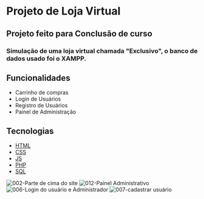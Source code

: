 # Projeto de Loja Virtual

## Projeto feito para Conclusão de curso
### Simulação de uma loja virtual chamada "Exclusivo", o banco de dados usado foi o XAMPP.

## Funcionalidades
- Carrinho de compras
- Login de Usuários
- Registro de Usuários
- Painel de Administração

## Tecnologias 
- [HTML](https://www.w3schools.com/html/default.asp) 
- [CSS](https://www.w3schools.com/css/default.asp) 
- [JS](https://www.w3schools.com/js/default.asp)
- [PHP](https://www.php.net/manual/pt_BR/)
- [SQL](https://www.w3schools.com/sql/)

![002-Parte de cima do site](https://user-images.githubusercontent.com/85999718/202870619-e790ae30-f8d6-4a59-abce-7cd3e92ef854.png)
![012-Painel Administrativo](https://user-images.githubusercontent.com/85999718/202870727-8bdd6230-dce4-42e9-b6d7-190892dc2faf.png)
![006-Login do usuário e Administrador](https://user-images.githubusercontent.com/85999718/202870781-39f7c3af-df4d-438e-b987-9a42c106c697.png)
![007-cadastrar usuário](https://user-images.githubusercontent.com/85999718/202870786-2a788447-f78a-400f-adf1-6acfb629e5d1.png)
